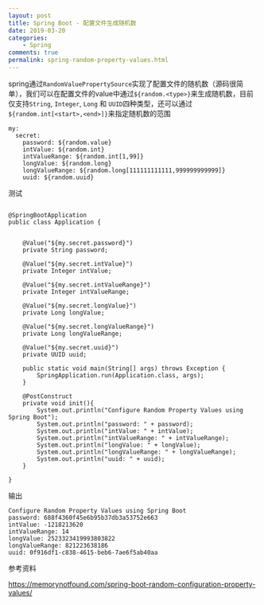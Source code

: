 ```yaml
---
layout: post
title: Spring Boot - 配置文件生成随机数
date: 2019-03-20
categories:
    - Spring
comments: true
permalink: spring-random-property-values.html
---
```


spring通过`RandomValuePropertySource`实现了配置文件的随机数（源码很简单），我们可以在配置文件的value中通过`${random.<type>}`来生成随机数，目前仅支持`String`, `Integer`, `Long` 和 `UUID`四种类型，还可以通过`${random.int[<start>,<end>]}`来指定随机数的范围


```
my:
  secret:
    password: ${random.value}
    intValue: ${random.int}
    intValueRange: ${random.int[1,99]}
    longValue: ${random.long}
    longValueRange: ${random.long[111111111111,999999999999]}
    uuid: ${random.uuid}
```

测试

<pre class="line-numbers "><code class="language-java">
@SpringBootApplication
public class Application {


    @Value("${my.secret.password}")
    private String password;
    
    @Value("${my.secret.intValue}")
    private Integer intValue;
    
    @Value("${my.secret.intValueRange}")
    private Integer intValueRange;
    
    @Value("${my.secret.longValue}")
    private Long longValue;
    
    @Value("${my.secret.longValueRange}")
    private Long longValueRange;
    
    @Value("${my.secret.uuid}")
    private UUID uuid;
    
    public static void main(String[] args) throws Exception {
        SpringApplication.run(Application.class, args);
    }
    
    @PostConstruct
    private void init(){
        System.out.println("Configure Random Property Values using Spring Boot");
        System.out.println("password: " + password);
        System.out.println("intValue: " + intValue);
        System.out.println("intValueRange: " + intValueRange);
        System.out.println("longValue: " + longValue);
        System.out.println("longValueRange: " + longValueRange);
        System.out.println("uuid: " + uuid);
    }

}
</code></pre>

输出
```
Configure Random Property Values using Spring Boot
password: 688f4360f45e6b95b37db3a53752e663
intValue: -1218213620
intValueRange: 14
longValue: 2523323419993803822
longValueRange: 821223638186
uuid: 0f916df1-c838-4615-beb6-7ae6f5ab40aa
```


参考资料

https://memorynotfound.com/spring-boot-random-configuration-property-values/